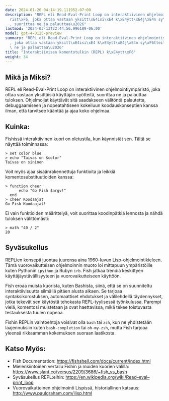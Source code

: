 ```yaml
---
date: 2024-01-26 04:14:19.111952-07:00
description: "REPL eli Read-Eval-Print Loop on interaktiivinen ohjelmointiymp\xE4\
  rist\xF6, joka ottaa vastaan yksitt\xE4isi\xE4 k\xE4ytt\xE4j\xE4n sy\xF6tteit\xE4\
  , suorittaa ne ja palauttaa\u2026"
lastmod: '2024-03-13T22:44:56.996189-06:00'
model: gpt-4-0125-preview
summary: "REPL eli Read-Eval-Print Loop on interaktiivinen ohjelmointiymp\xE4rist\xF6\
  , joka ottaa vastaan yksitt\xE4isi\xE4 k\xE4ytt\xE4j\xE4n sy\xF6tteit\xE4, suorittaa\
  \ ne ja palauttaa\u2026"
title: "Interaktiivisen komentotulkin (REPL) k\xE4ytt\xF6"
weight: 34
---
```


## Mikä ja Miksi?
REPL eli Read-Eval-Print Loop on interaktiivinen ohjelmointiympäristö, joka ottaa vastaan yksittäisiä käyttäjän syötteitä, suorittaa ne ja palauttaa tuloksen. Ohjelmoijat käyttävät sitä saadakseen välitöntä palautetta, debuggaamiseen ja nopeatahtiseen kokeiluun koodauskonseptien kanssa ilman, että tarvitsee kääntää ja ajaa koko ohjelmaa.

## Kuinka:
Fishissä interaktiivinen kuori on oletustila, kun käynnistät sen. Tältä se näyttää toiminnassa:

```Fish Shell
> set color blue
> echo "Taivas on $color"
Taivas on sininen
```

Voit myös ajaa sisäänrakennettuja funktioita ja leikkiä komentosubstituutioiden kanssa:

```Fish Shell
> function cheer
      echo "Go Fish $argv!"
  end
> cheer Koodaajat
Go Fish Koodaajat!
```

Ei vain funktioiden määrittelyä, voit suorittaa koodinpätkiä lennosta ja nähdä tuloksen välittömästi:

```Fish Shell
> math "40 / 2"
20
```

## Syväsukellus
REPLien konsepti juontaa juurensa aina 1960-luvun Lisp-ohjelmointikieleen. Tämä vuorovaikutteisen ohjelmoinnin muoto loi mittapuun ympäristöille kuten Pythonin `ipython` ja Rubyn `irb`. Fish jatkaa trendiä keskittyen käyttäjäystävällisyyteen ja vuorovaikutteiseen käyttöön.

Fish eroaa muista kuorista, kuten Bashista, siinä, että se on suunniteltu interaktiivisuutta silmällä pitäen alusta alkaen. Se tarjoaa syntaksikorostuksen, automaattiset ehdotukset ja välilehdellä täydennykset, jotka tekevät sen käytöstä tehokasta REPL-tyylisessä työnkulussa. Parempi vielä, komentosi muistetaan ja ovat haettavissa, mikä tekee toistuvasta testauksesta tuulen nopeaa.

Fishin REPLin vaihtoehtoja voisivat olla `bash` tai `zsh`, kun ne yhdistetään laajennuksiin kuten `bash-completion` tai `oh-my-zsh`, mutta Fish tarjoaa yleensä rikkaamman kokemuksen suoraan laatikosta.

## Katso Myös:
- Fish Documentation: https://fishshell.com/docs/current/index.html
- Mielenkiintoinen vertailu Fishin ja muiden kuorien välillä: https://www.slant.co/versus/2209/3686/~fish_vs_bash
- Syväsukellus REPL:eihin: https://en.wikipedia.org/wiki/Read–eval–print_loop
- Vuorovaikutteinen ohjelmointi Lispissä, historiallinen katsaus: http://www.paulgraham.com/ilisp.html
